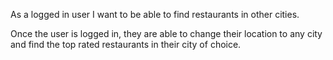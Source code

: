 As a logged in user I want to be able to find restaurants in other cities.

Once the user is logged in, they are able to change their location to any city and find the top rated restaurants in their city of choice.  

